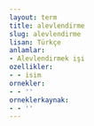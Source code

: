 ```yaml
---
layout: term
title: alevlendirme
slug: alevlendirme
lisan: Türkçe
anlamlar:
- Alevlendirmek işi
ozellikler:
- - isim
ornekler:
- - ''
orneklerkaynak:
- - ''
---
```

